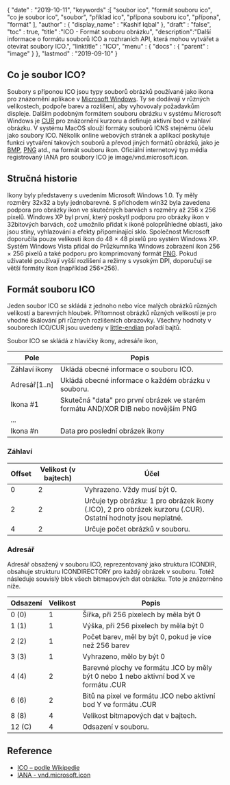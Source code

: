 {
  "date" : "2019-10-11",
  "keywords" :[ "soubor ico", "formát souboru ico", "co je soubor ico", "soubor", "příklad ico", "přípona souboru ico", "přípona", "formát" ],
  "author" : {
    "display_name" : "Kashif Iqbal"
},
  "draft" : "false",
  "toc" : true,
  "title" :"ICO - Formát souboru obrázku",
  "description":"Další informace o formátu souborů ICO a rozhraních API, která mohou vytvářet a otevírat soubory ICO.",
  "linktitle" : "ICO",
  "menu" : {
    "docs" : {
      "parent" : "image"
}
},
  "lastmod" : "2019-09-10"
}

## Co je soubor ICO?

Soubory s příponou ICO jsou typy souborů obrázků používané jako ikona pro znázornění aplikace v [Microsoft Windows](https://www.microsoft.com/en-us/windows). Ty se dodávají v různých velikostech, podpoře barev a rozlišení, aby vyhovovaly požadavkům displeje. Dalším podobným formátem souboru obrázku v systému Microsoft Windows je [CUR](/cs/image/cur/) pro znázornění kurzoru a definuje aktivní bod v záhlaví obrázku. V systému MacOS slouží formáty souborů ICNS stejnému účelu jako soubory ICO. Několik online webových stránek a aplikací poskytuje funkci vytváření takových souborů a převod jiných formátů obrázků, jako je [BMP](/cs/image/bmp/), [PNG](/cs/image/png/) atd., na formát souboru ikon. Oficiální internetový typ média registrovaný IANA pro soubory ICO je image/vnd.microsoft.icon.

## Stručná historie ##

Ikony byly představeny s uvedením Microsoft Windows 1.0. Ty měly rozměry 32x32 a byly jednobarevné. S příchodem win32 byla zavedena podpora pro obrázky ikon ve skutečných barvách s rozměry až 256 x 256 pixelů. Windows XP byl první, který poskytl podporu pro obrázky ikon v 32bitových barvách, což umožnilo přidat k ikoně poloprůhledné oblasti, jako jsou stíny, vyhlazování a efekty připomínající sklo. Společnost Microsoft doporučila pouze velikosti ikon do 48 × 48 pixelů pro systém Windows XP. Systém Windows Vista přidal do Průzkumníka Windows zobrazení ikon 256 × 256 pixelů a také podporu pro komprimovaný formát [PNG](/cs/image/png/). Pokud uživatelé používají vyšší rozlišení a režimy s vysokým DPI, doporučují se větší formáty ikon (například 256×256).

## Formát souboru ICO ##

Jeden soubor ICO se skládá z jednoho nebo více malých obrázků různých velikostí a barevných hloubek. Přítomnost obrázků různých velikostí je pro vhodné škálování při různých rozlišeních obrazovky. Všechny hodnoty v souborech ICO/CUR jsou uvedeny v [little-endian](https://en.wikipedia.org/wiki/Little-endian) pořadí bajtů.

Soubor ICO se skládá z hlavičky ikony, adresáře ikon,

|Pole|Popis
---|---|
|Záhlaví ikony|Ukládá obecné informace o souboru ICO.
|Adresář[1..n]|Ukládá obecné informace o každém obrázku v souboru.
|Ikona #1|Skutečná "data" pro první obrázek ve starém formátu AND/XOR DIB nebo novějším PNG
|...|
|Ikona #n|Data pro poslední obrázek ikony

### Záhlaví ###

|Offset|Velikost (v bajtech)|Účel
---|---|---|
|0|2|Vyhrazeno. Vždy musí být 0.
|2|2|Určuje typ obrázku: 1 pro obrázek ikony (.ICO), 2 pro obrázek kurzoru (.CUR). Ostatní hodnoty jsou neplatné.
|4|2|Určuje počet obrázků v souboru.

### Adresář ###

Adresář obsažený v souboru ICO, reprezentovaný jako struktura ICONDIR, obsahuje strukturu ICONDIRECTORY pro každý obrázek v souboru. Totéž následuje souvislý blok všech bitmapových dat obrázku. Toto je znázorněno níže.

|Odsazení|Velikost|Popis
---|---|---|
|0 (0)|1|Šířka, při 256 pixelech by měla být 0
|1 (1)|1|Výška, při 256 pixelech by měla být 0
|2 (2)|1|Počet barev, měl by být 0, pokud je více než 256 barev
|3 (3)|1|Vyhrazeno, mělo by být 0
|4 (4)|2|Barevné plochy ve formátu .ICO by měly být 0 nebo 1 nebo aktivní bod X ve formátu .CUR
|6 (6)|2|Bitů na pixel ve formátu .ICO nebo aktivní bod Y ve formátu .CUR
|8 (8)|4|Velikost bitmapových dat v bajtech.
|12 (C)|4|Odsazení v souboru.

## Reference ##

* [ICO – podle Wikipedie](https://en.wikipedia.org/wiki/ICO_(file_format))
* [IANA - vnd.microsoft.icon](http://www.iana.org/assignments/media-types/image/vnd.microsoft.icon)

